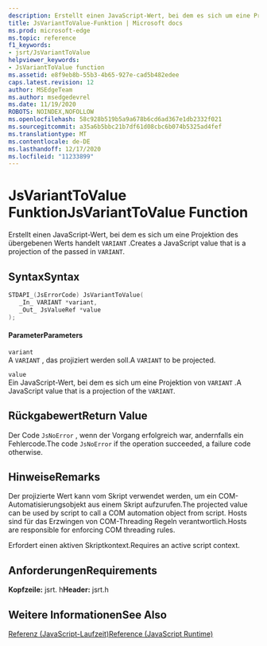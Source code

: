 ```yaml
---
description: Erstellt einen JavaScript-Wert, bei dem es sich um eine Projektion des übergebenen Werts handelt `VARIANT` .
title: JsVariantToValue-Funktion | Microsoft docs
ms.prod: microsoft-edge
ms.topic: reference
f1_keywords:
- jsrt/JsVariantToValue
helpviewer_keywords:
- JsVariantToValue function
ms.assetid: e8f9eb8b-55b3-4b65-927e-cad5b482edee
caps.latest.revision: 12
author: MSEdgeTeam
ms.author: msedgedevrel
ms.date: 11/19/2020
ROBOTS: NOINDEX,NOFOLLOW
ms.openlocfilehash: 58c928b519b5a9a678b6cd6ad367e1db2332f021
ms.sourcegitcommit: a35a6b5bbc21b7df61d08cbc6b074b5325ad4fef
ms.translationtype: MT
ms.contentlocale: de-DE
ms.lasthandoff: 12/17/2020
ms.locfileid: "11233899"
---
```

# <span data-ttu-id="32c11-103">JsVariantToValue Funktion</span><span class="sxs-lookup"><span data-stu-id="32c11-103">JsVariantToValue Function</span></span>

<span data-ttu-id="32c11-104">Erstellt einen JavaScript-Wert, bei dem es sich um eine Projektion des übergebenen Werts handelt `VARIANT` .</span><span class="sxs-lookup"><span data-stu-id="32c11-104">Creates a JavaScript value that is a projection of the passed in `VARIANT`.</span></span>  
  
## <span data-ttu-id="32c11-105">Syntax</span><span class="sxs-lookup"><span data-stu-id="32c11-105">Syntax</span></span>  
  
```cpp  
STDAPI_(JsErrorCode) JsVariantToValue(  
   _In_ VARIANT *variant,  
   _Out_ JsValueRef *value  
);  
```  
  
#### <span data-ttu-id="32c11-106">Parameter</span><span class="sxs-lookup"><span data-stu-id="32c11-106">Parameters</span></span>  
 `variant`  
 <span data-ttu-id="32c11-107">A `VARIANT` , das projiziert werden soll.</span><span class="sxs-lookup"><span data-stu-id="32c11-107">A `VARIANT` to be projected.</span></span>  
  
 `value`  
 <span data-ttu-id="32c11-108">Ein JavaScript-Wert, bei dem es sich um eine Projektion von `VARIANT` .</span><span class="sxs-lookup"><span data-stu-id="32c11-108">A JavaScript value that is a projection of the `VARIANT`.</span></span>  
  
## <span data-ttu-id="32c11-109">Rückgabewert</span><span class="sxs-lookup"><span data-stu-id="32c11-109">Return Value</span></span>  
 <span data-ttu-id="32c11-110">Der Code `JsNoError` , wenn der Vorgang erfolgreich war, andernfalls ein Fehlercode.</span><span class="sxs-lookup"><span data-stu-id="32c11-110">The code `JsNoError` if the operation succeeded, a failure code otherwise.</span></span>  
  
## <span data-ttu-id="32c11-111">Hinweise</span><span class="sxs-lookup"><span data-stu-id="32c11-111">Remarks</span></span>  
 <span data-ttu-id="32c11-112">Der projizierte Wert kann vom Skript verwendet werden, um ein COM-Automatisierungsobjekt aus einem Skript aufzurufen.</span><span class="sxs-lookup"><span data-stu-id="32c11-112">The projected value can be used by script to call a COM automation object from script.</span></span> <span data-ttu-id="32c11-113">Hosts sind für das Erzwingen von COM-Threading Regeln verantwortlich.</span><span class="sxs-lookup"><span data-stu-id="32c11-113">Hosts are responsible for enforcing COM threading rules.</span></span>  
  
 <span data-ttu-id="32c11-114">Erfordert einen aktiven Skriptkontext.</span><span class="sxs-lookup"><span data-stu-id="32c11-114">Requires an active script context.</span></span>  
  
## <span data-ttu-id="32c11-115">Anforderungen</span><span class="sxs-lookup"><span data-stu-id="32c11-115">Requirements</span></span>  
 <span data-ttu-id="32c11-116">**Kopfzeile:** jsrt. h</span><span class="sxs-lookup"><span data-stu-id="32c11-116">**Header:** jsrt.h</span></span>  
  
## <span data-ttu-id="32c11-117">Weitere Informationen</span><span class="sxs-lookup"><span data-stu-id="32c11-117">See Also</span></span>  
 [<span data-ttu-id="32c11-118">Referenz (JavaScript-Laufzeit)</span><span class="sxs-lookup"><span data-stu-id="32c11-118">Reference (JavaScript Runtime)</span></span>](../chakra-hosting/reference-javascript-runtime.md)
